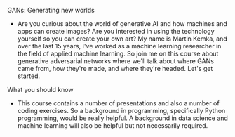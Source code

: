 GANs: Generating new worlds
- Are you curious about the world of generative AI and how machines and apps can create images? Are you interested in using the technology yourself so you can create your own art? My name is Martin Kemka, and over the last 15 years, I've worked as a machine learning researcher in the field of applied machine learning. So join me on this course about generative adversarial networks where we'll talk about where GANs came from, how they're made, and where they're headed. Let's get started.


What you should know
- This course contains a number of presentations and also a number of coding exercises. So a background in programming, specifically Python programming, would be really helpful. A background in data science and machine learning will also be helpful but not necessarily required.
